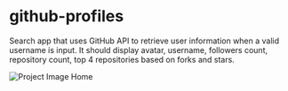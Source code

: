 # github-profiles
Search app that uses GitHub API to retrieve user information when a valid username is input. It should display avatar, username, followers count, repository count, top 4 repositories based on forks and stars.

![Project Image Home](https://i.imgur.com/0188n3K.png)
